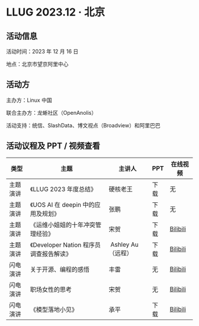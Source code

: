 # LLUG 2023.12 · 北京

## 活动信息

活动时间：2023 年 12 月 16 日

地点：北京市望京阿里中心

## 活动方

主办方：Linux 中国

联合主办方：龙蜥社区（OpenAnolis）

活动支持：统信、SlashData、博文视点（Broadview）和阿里巴巴

## 活动议程及 PPT / 视频查看

| 类型              | 主题                                             | 主讲人         | PPT                                                          | 在线视频                                                     |
| ------------------ | ---------------------------------------------------- | -------------- | ------------------------------------------------------------ | ------------------------------------------------------------ |
| 主题演讲	|《LLUG 2023 年度总结》| 硬核老王 |	下载	 | 无 |
| 主题演讲	|《UOS AI 在 deepin 中的应用及规划》|	张鹏 |	下载	| 无 |
| 主题演讲	|《运维小姐姐的十年冲突管理经验》|	宋贺 |	下载 |	[Bilibili](https://www.bilibili.com/video/BV1MC4y1M7N4/) |
| 主题演讲	|《Developer Nation 程序员调查报告解读》|	 Ashley Au（远程） | 下载 | [Bilibili](https://www.bilibili.com/video/BV1De41167mh/) |	 	 
| 闪电演讲	| 关于开源、编程的感悟|	丰雷 |	无 |	[Bilibili](https://www.bilibili.com/video/BV1KN4y187nF/) |
| 闪电演讲	| 职场女性的思考|	宋贺 |	无	| [Bilibili](https://www.bilibili.com/video/BV1Si4y1a7cq/)  |
| 闪电演讲	|《模型落地小见》|	承平	| 下载	| [Bilibili](https://www.bilibili.com/video/BV1Pe41187Lj/)  |
